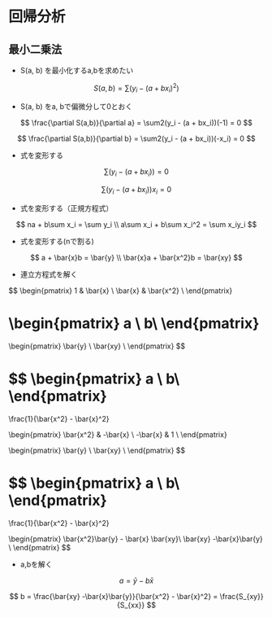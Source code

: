 # 回帰分析

## 最小二乗法

* S(a, b) を最小化するa,bを求めたい

$$
S(a,b) = \sum(y_i - (a + bx_i)^2)
$$


* S(a, b) をa, bで偏微分して0とおく

$$
\frac{\partial S(a,b)}{\partial a} = \sum2(y_i - (a + bx_i))(-1) = 0
$$

$$
\frac{\partial S(a,b)}{\partial b} = \sum2(y_i - (a + bx_i))(-x_i) = 0
$$

* 式を変形する

$$
\sum(y_i - (a + bx_i)) = 0
$$

$$
\sum(y_i - (a + bx_i))x_i = 0
$$


* 式を変形する（正規方程式）

$$
na + b\sum x_i = \sum y_i \\
a\sum x_i + b\sum x_i^2 = \sum x_iy_i
$$

* 式を変形する(nで割る)

$$
a + \bar{x}b = \bar{y} \\
\bar{x}a + \bar{x^2}b = \bar{xy}
$$

* 連立方程式を解く

$$
\begin{pmatrix}
1 & \bar{x} \\
\bar{x} & \bar{x^2} \\
\end{pmatrix}

\begin{pmatrix}
a \\
b\\
\end{pmatrix}
=
\begin{pmatrix}
\bar{y} \\
\bar{xy} \\
\end{pmatrix}
$$



$$
\begin{pmatrix}
a \\
b\\
\end{pmatrix}
=
\frac{1}{\bar{x^2} - \bar{x}^2}

\begin{pmatrix}
\bar{x^2} & -\bar{x} \\
-\bar{x} & 1 \\
\end{pmatrix}

\begin{pmatrix}
\bar{y} \\
\bar{xy} \\
\end{pmatrix}
$$


$$
\begin{pmatrix}
a \\
b\\
\end{pmatrix}
=
\frac{1}{\bar{x^2} - \bar{x}^2}

\begin{pmatrix}
\bar{x^2}\bar{y} - \bar{x} \bar{xy}\\
\bar{xy} -\bar{x}\bar{y} \\
\end{pmatrix}
$$

* a,bを解く

$$
a = \bar{y} - b\bar{x}
$$

$$
b = \frac{\bar{xy} -\bar{x}\bar{y}}{\bar{x^2} - \bar{x}^2} = \frac{S_{xy}}{S_{xx}}
$$